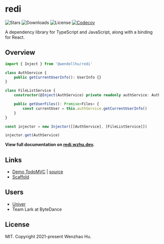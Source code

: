 # redi

![Stars](https://badgen.net/github/stars/wzhudev/redi)
![Downloads](https://badgen.net/npm/dt/@wendellhu/redi)
![License](https://badgen.net/github/license/wzhudev/redi)
[![Codecov](https://img.shields.io/codecov/c/github/wzhudev/redi.svg)](https://codecov.io/gh/wzhudev/redi)

A dependency library for TypeScript and JavaScript, along with a binding for React.

## Overview

```typescript
import { Inject } from '@wendellhu/redi'

class AuthService {
    public getCurrentUserInfo(): UserInfo {}
}

class FileListService {
    constructor(@Inject(AuthService) private readonly authService: AuthService) {}

    public getUserFiles(): Promise<Files> {
        const currentUser = this.authService.getCurrentUserInfo()
    }
}

const injector = new Injector([[AuthService], [FileListService]])

injector.get(AuthService)
```

**View full documentation on [redi.wzhu.dev](https://redi.wzhu.dev/).**

## Links

-   [Demo TodoMVC](https://wzhudev.github.io/redi-todomvc/) | [source](https://github.com/wzhudev/redi-todomvc)
-   [Scaffold](https://github.com/wzhudev/redi-starter)

## Users

-   [Univer](https://github.com/dream-num/univer)
-   Team Lark at ByteDance

## License

MIT. Copyright 2021-present Wenzhao Hu.

